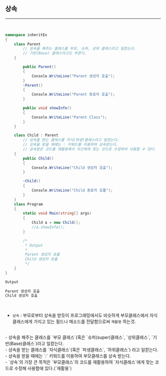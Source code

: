 ## 상속
----------------------------------------------------------------

<br />

```csharp
namespace inheritEx
{   
    class Parent 
        // 상속을 해주는 클래스를 부모, 슈퍼, 상위 클래스라고 일컫는다.
        // 기반(Base) 클래스라고도 부른다.
    {

        public Parent()
        {
            Console.WriteLine("Parent 생성자 호출");
        }
        ~Parent()
        {
            Console.WriteLine("Parent 종료자 호출");
        }

        public void showInfo()
        {
            Console.WriteLine("Parent Class");
        }
    }

    class Child : Parent 
        // 상속을 받는 클래스를 자식(파생)클래스라고 일컫는다.
        // 상속을 받을 때에는 : 키워드를 이용하여 상속받는다.
        // 상속받은 코드를 재활용해서 자신에게 맞는 코드로 수정하여 사용할 수 있다.
    {
        public Child()
        {
            Console.WriteLine("Child 생성자 호출");
        }

        ~Child()
        {
            Console.WriteLine("Child 종료자 호풀");
        }
    }
    class Program
    {
        static void Main(string[] args)
        {
            Child a = new Child();
            //a.showInfo();
        }

        /*
         * Output
         * 
         Parent 생성자 호출
         Child 생성자 호출
         */
    }
}
```
```java
Output
          
Parent 생성자 호출
Child 생성자 호출
```
<br />

- `상속` : 부모로부터 상속을 받듯이 프로그래밍에서도 비슷하게 부모클래스에서 자식클래스에게 가지고 있는 필드나 메소드를 전달함으로써 `재활용` 하는것.
<br />
- 상속을 해주는 클래스를 `부모 클래스`(혹은 `슈퍼(super)클래스`, `상위클래스`, `기반(Base)클래스`)라고 일컫는다.
<br />
- 상속을 받는 클래스를 `자식클래스`(혹은 `파생클래스`, `하위클래스`) 라고 일컫는다.
<br />
- 상속을 받을 때에는 `:` 키워드를 이용하여 부모클래스를 상속 받는다.
<br />
- `상속`의 가장 큰 목적은 `부모클래스`의 코드를 재활용하여 `자식클래스`에게 맞는 코드로 수정해 사용함에 있다.(`재활용`)